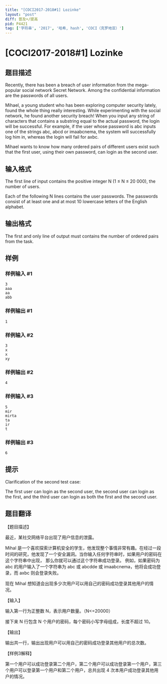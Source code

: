 ```yaml
---
title: "[COCI2017-2018#1] Lozinke"
layout: "post"
diff: 普及+/提高
pid: P4421
tag: ['字符串', '2017', '哈希, hash', 'COCI（克罗地亚）']
---
```

# [COCI2017-2018#1] Lozinke
## 题目描述

Recently, there has been a breach of user information from the mega-popular social network Secret Network. Among the confidential information are the passwords of all users.

Mihael, a young student who has been exploring computer security lately, found the whole thing really interesting. While experimenting with the social network, he found another security breach! When you input any string of characters that contains a substring equal to the actual password, the login will be successful. For example, if the user whose password is abc inputs one of the strings abc, abcd or imaabcnema, the system will successfully log him in, whereas the login will fail for axbc.

Mihael wants to know how many ordered pairs of different users exist such that the first user, using their own password, can login as the second user.
## 输入格式

The first line of input contains the positive integer N (1 ≤ N ≤ 20 000), the number of users.

Each of the following N lines contains the user passwords. The passwords consist of at least one and at most 10 lowercase letters of the English alphabet.
## 输出格式

The first and only line of output must contains the number of ordered pairs from the task.
## 样例

### 样例输入 #1
```
3
aaa
aa
abb

```
### 样例输出 #1
```
1
```
### 样例输入 #2
```
3
x
x
xy

```
### 样例输出 #2
```
4
```
### 样例输入 #3
```
5
mir
mirta
ta
ir
t

```
### 样例输出 #3
```
6
```
## 提示

Clarification​ ​of​ ​the​ ​second​ ​test​ ​case:

The first user can login as the second user, the second user can login as the first, and the third user can login as both the first and the second user.
## 题目翻译

【题目描述】

最近，某社交网络平台出现了用户信息的泄露。

Mihal 是一个喜欢探索计算机安全的学生，他发现整个事情非常有趣。在经过一段时间的研究，他发现了一个安全漏洞。当你输入任何字符串时，如果用户的密码在这个字符串中出现， 那么你就可以通过这个字符串成功登录。 例如，如果密码为 abc 的用户输入了一个字符串为 abc 或 abcdde 或 imaabcnema，他将会成功登录，而 axbc 则会登录失败。

现在 Mihal 想知道会出现多少次用户可以用自己的密码成功登录其他用户的情况。

【输入】

输入第一行为正整数 N，表示用户数量。（N<=20000）

接下来 N 行包含 N 个用户的密码，每个密码小写字母组成，长度不超过 10。

【输出】

输出共一行，输出出现用户可以用自己的密码成功登录其他用户的总次数。

【样例3解释】

第一个用户可以成功登录第二个用户，第二个用户可以成功登录第一个用户，第三个用户可以登录第一个用户和第二个用户，总共出现 4 次本用户成功登录其他用户的情况。

